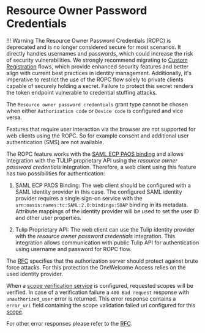 # Resource Owner Password Credentials

!!! Warning
    The Resource Owner Password Credentials (ROPC) is deprecated and is no longer considered secure for most scenarios. It directly handles
    usernames and passwords, which could increase the risk of security vulnerabilities. We strongly recommend migrating
    to [Custom Registration](../custom-registration/index.md) flows, which provide enhanced security features and better align with
    current best practices in identity management. Additionally, it's imperative to restrict the use of the ROPC flow solely to private
    clients capable of securely holding a secret. Failure to protect this secret renders the token endpoint vulnerable to credential
    stuffing attacks.

The `Resource owner password credentials` grant type cannot be chosen when either `Authorization code` or `Device code` is configured and
vice versa.

Features that require user interaction via the browser are not supported for web clients using the ROPC. So for example consent
and additional user authentication (SMS) are not available.

The ROPC feature works with
the [SAML ECP PAOS binding](https://docs.oasis-open.org/security/saml/Post2.0/saml-ecp/v2.0/cs01/saml-ecp-v2.0-cs01.pdf) and allows
integration with the TULIP proprietary API using the _resource owner password credentials_ integration. Therefore, a web client using this
feature has two possibilities for authentication:

1. SAML ECP PAOS Binding: The web client should be configured with a SAML identity provider in this case. The configured SAML identity
   provider requires a single sign-on service with the `urn:oasis:names:tc:SAML:2.0:bindings:SOAP` binding in its metadata. Attribute
   mappings of the identity provider will be used to set the user ID and other user properties.

2. Tulip Proprietary API: The web client can use the Tulip identity provider with the _resource owner password credentials_ integration.
   This integration allows communication with public Tulip API for authentication using username and password for ROPC flow.

The [RFC](https://tools.ietf.org/html/rfc6749#section-4.3.2) specifies that the authorization server should protect against brute force
attacks. For this protection the OneWelcome Access relies on the used identity provider.

When a [scope verification service](../integration-extension/scope-verification/scope-verification.md) is configured, requested scopes will
be verified. In case of a verification failure a `400 Bad request` response with `unauthorized_user` error is returned. This error response
contains a `error_uri` field containing the scope validation failed uri configured for this [scope](../general-app-config/scopes/scopes.md).


For other error responses please refer to the [RFC](https://tools.ietf.org/html/rfc6749#section-4.3). 
